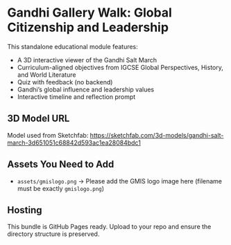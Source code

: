 
# Gandhi Gallery Walk: Global Citizenship and Leadership

This standalone educational module features:
- A 3D interactive viewer of the Gandhi Salt March
- Curriculum-aligned objectives from IGCSE Global Perspectives, History, and World Literature
- Quiz with feedback (no backend)
- Gandhi’s global influence and leadership values
- Interactive timeline and reflection prompt

## 3D Model URL
Model used from Sketchfab:
https://sketchfab.com/3d-models/gandhi-salt-march-3d651051c68842d593ac1ea28084bdc1

## Assets You Need to Add
- `assets/gmislogo.png` → Please add the GMIS logo image here (filename must be exactly `gmislogo.png`)

## Hosting
This bundle is GitHub Pages ready. Upload to your repo and ensure the directory structure is preserved.

